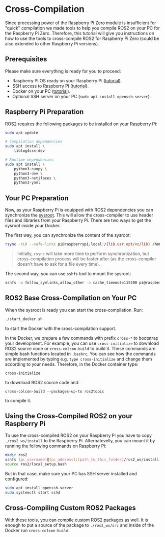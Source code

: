 # Cross-Compilation
Since processing power of the Raspberry Pi Zero module is insufficient for "quick" compilation we made tools to help you compile ROS2 on your PC for the Raspberry Pi Zero.
Therefore, this tutorial will give you instructions on how to use the tools to cross-compile ROS2 for Raspberry Pi Zero (could be also extended to other Raspberry Pi versions).

## Prerequisites
Please make sure everything is ready for you to proceed:
- Raspberry Pi OS ready on your Raspberry Pi ([tutorial](https://www.raspberrypi.org/documentation/installation/installing-images/)).
- SSH access to Raspberry Pi ([tutorial](../README.md#wifi-and-ssh)).
- Docker on your PC ([tutorial](https://docs.docker.com/get-docker/)).
- Optional SSH server on your PC (`sudo apt install openssh-server`).

## Raspberry Pi Preparation

ROS2 requires the following packages to be installed on your Raspberry Pi:
```bash
sudo apt update

# Compilation dependencies
sudo apt install \
    liblog4cxx-dev

# Runtime dependencies
sudo apt install \
    python3-numpy \
    python3-dev \
    python3-netifaces \
    python3-yaml
```

## Your PC Preparation

Now, as your Raspberry Pi is equipped with ROS2 dependencies you can synchronize the [sysroot](https://wiki.dlang.org/GDC/Cross_Compiler/Existing_Sysroot#:~:text=A%20sysroot%20is%20a%20folder,sysroot%2Fusr%2Finclude'.).
This will allow the cross-compiler to use header files and libraries from your Raspberry Pi.
There are two ways to get the sysroot inside your Docker.

The first way, you can synchronize the content of the sysroot:
```bash
rsync -rLR --safe-links pi@raspberrypi.local:/{lib,usr,opt/vc/lib} /home/develop/rootfs
```

> Initially, `rsync` will take more time to perform synchronization, but cross-compilation process will be faster after (as the cross-compiler doesn't have to ask for a file every time).


The second way, you can use `sshfs` tool to mount the sysroot:
```bash
sshfs -o follow_symlinks,allow_other -o cache_timeout=115200 pi@raspberrypi.local:/ /home/develop/rootfs
```

## ROS2 Base Cross-Compilation on Your PC

When the sysroot is ready you can start the cross-compilation.
Run:
```bash
./start_docker.sh
```
to start the Docker with the cross-compilation support.

In the Docker, we prepare a few commands with prefix `cross-*` to bootstrap your development.
For example, you can use `cross-initialize` to download ROS2 source code or `cross-colcon-build` to build it.
These commands are simple bash functions located in `.bashrc`.
You can see how the commands are implemented by typing e.g. `type cross-initialize` and change them according to your needs.
Therefore, in the Docker container type:
```
cross-initialize
```
to download ROS2 source code and:
```
cross-colcon-build --packages-up-to ros2topic
```
to compile it.

## Using the Cross-Compiled ROS2 on your Raspberry Pi

To use the cross-compiled ROS2 on your Raspberry Pi you have to copy `./ros2_ws/install` to the Raspberry Pi.
Alternatevelly, you can mount it by running the following commands on Raspberry Pi:
```bash
mkdir ros2
sshfs [pc_username]@[pc_address]:[path_to_this_folder]/ros2_ws/install ros2
source ros2/local_setup.bash
```
But in that case, make sure your PC has SSH server installed and configured:
```bash
sudo apt install openssh-server
sudo systemctl start sshd
```

## Cross-Compiling Custom ROS2 Packages

With these tools, you can compile custom ROS2 packages as well.
It is enough to put a source of the package to `./ros2_ws/src` and inside of the Docker run `cross-colcon-build`.
